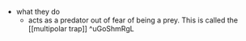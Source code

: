   * what they do
    * acts as a predator out of fear of being a prey. This is called the [[multipolar trap]] ^uGoShmRgL
